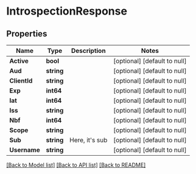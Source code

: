 # IntrospectionResponse

## Properties
Name | Type | Description | Notes
------------ | ------------- | ------------- | -------------
**Active** | **bool** |  | [optional] [default to null]
**Aud** | **string** |  | [optional] [default to null]
**ClientId** | **string** |  | [optional] [default to null]
**Exp** | **int64** |  | [optional] [default to null]
**Iat** | **int64** |  | [optional] [default to null]
**Iss** | **string** |  | [optional] [default to null]
**Nbf** | **int64** |  | [optional] [default to null]
**Scope** | **string** |  | [optional] [default to null]
**Sub** | **string** | Here, it&#39;s sub | [optional] [default to null]
**Username** | **string** |  | [optional] [default to null]

[[Back to Model list]](../README.md#documentation-for-models) [[Back to API list]](../README.md#documentation-for-api-endpoints) [[Back to README]](../README.md)


